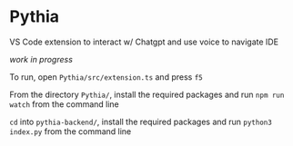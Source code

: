# Pythia
VS Code extension to interact w/ Chatgpt and use voice to navigate IDE

*work in progress*

To run, open ```Pythia/src/extension.ts``` and press ```f5```

From the directory ```Pythia/```, install the required packages and run ```npm run watch``` from the command line

```cd``` into ```pythia-backend/```, install the required packages and run ```python3 index.py``` from the command line


